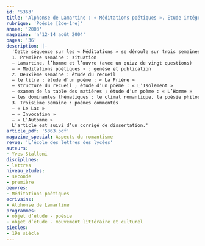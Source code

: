 ```yaml
---
id: '5363'
title: 'Alphonse de Lamartine : « Méditations poétiques ». Étude intégrale (séquence)'
rubrique: 'Poésie [2de-1re]'
annee: '2003'
magazine: 'n°12-14 août 2004'
pages: '36'
description: |-
  'Cette séquence sur les « Méditations » se déroule sur trois semaines et six séances.
  1. Première semaine : situation
  – Lamartine, l’homme et l’œuvre (avec un quizz de vingt questions)
  – « Méditations poétiques » : genèse et publication
  2. Deuxième semaine : étude du recueil
  – le titre ; étude d’un poème : « La Prière »
  – structure du recueil ; étude d’un poème : « L’Isolement »
  – examen de la table des matières ; étude d’un poème : « L’Homme »
  – les dominantes thématiques : le climat romantique, la poésie philosophique, la poétique lamartinienne ; étude d’un poème : « Le Golfe de Baya, près de Naples »
  3. Troisième semaine : poèmes commentés
  – « Le Lac »
  – « Invocation »
  – « L’Automne »
  L’article est suivi d’un corrigé de dissertation.'
article_pdf: '5363.pdf'
magazine_special: Aspects du romantisme
revue: 'L’école des lettres des lycées'
auteurs:
- Yves Stalloni
disciplines:
- lettres
niveau_etudes:
- seconde
- première
oeuvres:
- Méditations poétiques
ecrivains:
- Alphonse de Lamartine
programmes:
- objet d’étude - poésie
- objet d’étude - mouvement littéraire et culturel
siecles:
- 19e siècle
---
```

